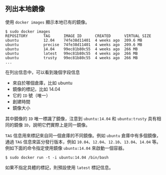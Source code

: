 ## 列出本地鏡像
使用 `docker images` 顯示本地已有的鏡像。
```
$ sudo docker images
REPOSITORY       TAG      IMAGE ID      CREATED      VIRTUAL SIZE
ubuntu           12.04    74fe38d11401  4 weeks ago  209.6 MB
ubuntu           precise  74fe38d11401  4 weeks ago  209.6 MB
ubuntu           14.04    99ec81b80c55  4 weeks ago  266 MB
ubuntu           latest   99ec81b80c55  4 weeks ago  266 MB
ubuntu           trusty   99ec81b80c55  4 weeks ago  266 MB
...
```

在列出信息中，可以看到幾個字段信息

* 來自於哪個倉庫，比如 ubuntu
* 鏡像的標記，比如 14.04
* 它的 `ID` 號（唯一）
* 創建時間
* 鏡像大小

其中鏡像的 `ID` 唯一標識了鏡像，注意到 `ubuntu:14.04` 和 `ubuntu:trusty` 具有相同的鏡像 `ID`，說明它們實際上是同一鏡像。

`TAG` 信息用來標記來自同一個倉庫的不同鏡像。例如 `ubuntu` 倉庫中有多個鏡像，通過 `TAG` 信息來區分發行版本，例如 `10.04`、`12.04`、`12.10`、`13.04`、`14.04` 等。例如下面的命令指定使用鏡像 `ubuntu:14.04` 來啟動一個容器。
```
$ sudo docker run -t -i ubuntu:14.04 /bin/bash
```

如果不指定具體的標記，則預設使用 `latest` 標記信息。
